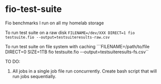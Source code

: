 # fio-test-suite
Fio benchmarks I run on all my homelab storage

To run test suite on a raw disk
```FILENAME=/dev/XXX DIRECT=1 fio testsuite.fio --output=testsuiteresults-raw.csv```

To run test suite on file system with caching
```FILENAME=/path/to/file DIRECT=0 SIZE=1TB fio testsuite.fio --output=testsuiteresults-fs.csv``


TO DO:
1. All jobs in a single job file run concurrently. Create bash script that will run jobs sequentially.